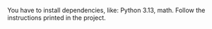 You have to install dependencies, like: Python 3.13, math. Follow the instructions printed in the project. 
